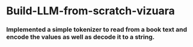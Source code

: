 # Build-LLM-from-scratch-vizuara
 
### Implemented a simple tokenizer to read from a book text and encode the values as well as decode it to a string.
